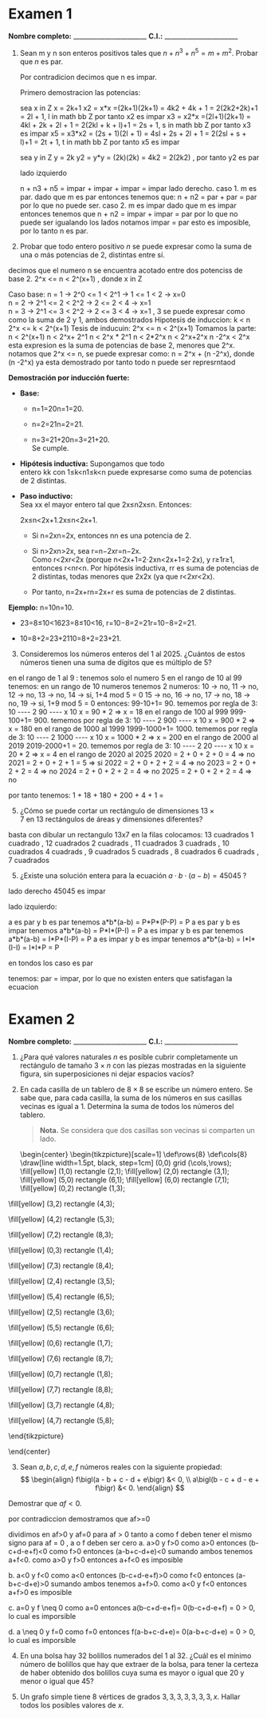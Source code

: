 
# Examen 1

**Nombre completo:** \_\_\_\_\_\_\_\_\_\_\_\_\_\_\_\_\_\_\_\_\_\_\_
**C.I.:** \_\_\_\_\_\_\_\_\_\_\_\_\_\_\_\_\_\_\_\_\_\_\_


1. Sean m y n son enteros positivos tales que $n + n^3 + n^5 = m + m^2$. Probar que $n$ es par.

	Por contradicion decimos que n es impar.
	
	Primero demostracion las potencias:

	sea x in Z
	x = 2k+1
	x2 = x\*x =(2k+1)(2k+1) = 4k2 + 4k + 1 = 2(2k2+2k)+1 = 2l + 1, l in math bb Z  por tanto x2 es impar
	x3 = x2\*x =(2l+1)(2k+1) = 4kl + 2k + 2l + 1 = 2(2kl + k + l)+1 = 2s + 1, s in math bb Z  por tanto x3 es impar
	x5 = x3\*x2 = (2s + 1)(2l + 1) = 4sl + 2s + 2l + 1 = 2(2sl + s + l)+1 = 2t + 1, t in math bb Z  por tanto x5 es impar

	sea y in Z
	y = 2k
	y2 = y\*y = (2k)(2k) = 4k2 = 2(2k2) , por tanto y2 es par

		
	lado izquierdo
	
	n + n3 + n5 = impar + impar  + impar = impar
	lado derecho.
	caso 1. m es par.
		dado que m es par entonces tenemos que:
		n + n2 = par + par = par
		por lo que no puede ser.
	caso 2. m es impar
		dado que m es impar entonces tenemos que 
		n + n2 = impar + impar = par
		por lo que no puede ser
	igualando los lados notamos
	impar = par
	esto es imposible, por lo tanto n es par.
	
2. Probar que todo entero positivo $n$ se puede expresar como la suma de una o más potencias de 2, distintas entre sí.

decimos que el numero n se encuentra acotado entre dos potenciss de base 2.
2^x <= n < 2^(x+1) , donde x in Z

Caso base:
	n = 1 -> 2^0 <= 1 < 2^1 -> 1 <= 1 < 2 -> x=0    
	n = 2 -> 2^1 <= 2 < 2^2 -> 2 <= 2 < 4 -> x=1    
	n = 3 -> 2^1 <= 3 < 2^2 -> 2 <= 3 < 4 -> x=1 , 3 se puede expresar como como la suma de 2 y 1, ambos demostrados
Hipotesis de induccion:
	k < n
	2^x <= k < 2^(x+1)
Tesis de inducuin:
	2^x <= n < 2^(x+1)
	Tomamos la parte:
	n < 2^(x+1)
	n < 2^x+ 2^1 
	n < 2^x \* 2^1 
	n < 2\*2^x 
	n < 2^x+2^x 
	n -2^x < 2^x 
	esta expresion es la suma de potencias de base 2, menores que 2^x.
	notamos que 2^x <= n, se puede expresar como:
	n = 2^x + (n -2^x), donde (n -2^x) ya esta demostrado
	por tanto todo n puede ser represrntaod

**Demostración por inducción fuerte:**

- **Base:**
    
    - n=1=20n=1=20.
        
    - n=2=21n=2=21.
        
    - n=3=21+20n=3=21+20.  
        Se cumple.
        
- **Hipótesis inductiva:** Supongamos que todo entero kk con 1≤k<n1≤k<n puede expresarse como suma de potencias de 2 distintas.
    
- **Paso inductivo:**  
    Sea xx el mayor entero tal que 2x≤n2x≤n. Entonces:
    
    2x≤n<2x+1.2x≤n<2x+1.
    - Si n=2xn=2x, entonces nn es una potencia de 2.
        
    - Si n>2xn>2x, sea r=n−2xr=n−2x. Como r<2xr<2x (porque n<2x+1=2⋅2xn<2x+1=2⋅2x), y r≥1r≥1, entonces r<nr<n. Por hipótesis inductiva, rr es suma de potencias de 2 distintas, todas menores que 2x2x (ya que r<2xr<2x).
        
    - Por tanto, n=2x+rn=2x+r es suma de potencias de 2 distintas.
        

**Ejemplo:** n=10n=10.

- 23=8≤10<1623=8≤10<16, r=10−8=2=21r=10−8=2=21.
    
- 10=8+2=23+2110=8+2=23+21.

3. Consideremos los números enteros del 1 al 2025.
   ¿Cuántos de estos números tienen una suma de dígitos que es múltiplo de 5?

en el rango de 1 al 9 :
	tenemos solo el numero 5
en el rango de 10 al 99 tenemos:
	en un rango de 10 numeros tenemos 2 numeros:
		10 -> no,
		11 -> no,
		12 -> no,
		13 -> no,
		14 -> si, 1+4 mod 5 = 0
		15 -> no,
		16 -> no,
		17 -> no,
		18 -> no,
		19 -> si, 1+9 mod 5 = 0
	entonces:
		99-10+1= 90.
		tememos por regla de 3: 
			10 ---- 2
			90 ---- x
		10 x = 90 \* 2 => x = 18
 en 	el rango de 100 al 999
		999-100+1= 900.
		tememos por regla de 3: 
			10  ---- 2
			900 ---- x
		10 x = 900 \* 2 => x = 180
 en 	el rango de 1000 al 1999
		1999-1000+1= 1000.
		tememos por regla de 3: 
			10  ---- 2
			1000 ---- x
		10 x = 1000 \* 2 => x = 200
 en el rango de 2000 al 2019
		2019-2000+1 = 20.
		tememos por regla de 3: 
			10  ---- 2
			20 ---- x
		10 x = 20 \* 2 => x = 4
 en el rango de 2020 al 2025
 2020 = 2 + 0 + 2 + 0 = 4 => no
 2021 = 2 + 0 + 2 + 1 = 5 => si
 2022 = 2 + 0 + 2 + 2 = 4 => no
 2023 = 2 + 0 + 2 + 2 = 4 => no
 2024 = 2 + 0 + 2 + 2 = 4 => no
 2025 = 2 + 0 + 2 + 2 = 4 => no

por tanto tenemos:
1 + 18 + 180 + 200 + 4 + 1 = 
		 
	
5. ¿Cómo se puede cortar un rectángulo de dimensiones $13\times7$ en 13 rectángulos de áreas y dimensiones diferentes?

basta con dibular un rectangulo 13x7
en la filas colocamos:
13 cuadrados
1 cuadrado , 12 cuadrados
2 cuadrads , 11 cuadrados
3 cuadrads , 10 cuadrados
4 cuadrads , 9 cuadrados
5 cuadrads , 8 cuadrados
6 cuadrads , 7 cuadrados

5. ¿Existe una solución entera para la ecuación $a \cdot b \cdot (a - b) = 45045\;$?

lado derecho
45045 es impar

lado izquierdo:

a es par y b es par
tenemos a\*b\*(a-b) = P\*P\*(P-P) = P 
a es par y b es impar
tenemos a\*b\*(a-b) = P\*I\*(P-I) = P 
a es impar y b es par
tenemos a\*b\*(a-b) = I\*P\*(I-P) = P 
a es impar y b es impar
tenemos a\*b\*(a-b) = I\*I\*(I-I) = I\*I\*P = P 

en tondos los caso es par

tenemos:
par = impar, por lo que no existen enters que satisfagan la ecuacion


# Examen 2

**Nombre completo:** \_\_\_\_\_\_\_\_\_\_\_\_\_\_\_\_\_\_\_\_\_\_\_
**C.I.:** \_\_\_\_\_\_\_\_\_\_\_\_\_\_\_\_\_\_\_\_\_\_\_

1. ¿Para qué valores naturales $n$ es posible cubrir completamente un rectángulo de tamaño $3\times n$ con las piezas mostradas en la siguiente figura, sin superposiciones ni dejar espacios vacíos?

    
2. En cada casilla de un tablero de $8\times 8$ se escribe un número entero. Se sabe que, para cada casilla, la suma de los números en sus casillas vecinas es igual a 1. Determina la suma de todos los números del tablero.
    
    > **Nota.** Se considera que dos casillas son vecinas si comparten un lado.
    
    \begin{center}
\begin{tikzpicture}[scale=1]
\def\rows{8}
\def\cols{8}
\draw[line width=1.5pt, black, step=1cm]
(0,0) grid (\cols,\rows);
\fill[yellow] (1,0) rectangle (2,1);
\fill[yellow] (2,0) rectangle (3,1);
\fill[yellow] (5,0) rectangle (6,1);
\fill[yellow] (6,0) rectangle (7,1);
\fill[yellow] (0,2) rectangle (1,3);

\fill[yellow] (3,2) rectangle (4,3);

\fill[yellow] (4,2) rectangle (5,3);

\fill[yellow] (7,2) rectangle (8,3);

\fill[yellow] (0,3) rectangle (1,4);

\fill[yellow] (7,3) rectangle (8,4);

\fill[yellow] (2,4) rectangle (3,5);

\fill[yellow] (5,4) rectangle (6,5);

\fill[yellow] (2,5) rectangle (3,6);

\fill[yellow] (5,5) rectangle (6,6);

\fill[yellow] (0,6) rectangle (1,7);

\fill[yellow] (7,6) rectangle (8,7);

\fill[yellow] (0,7) rectangle (1,8);

\fill[yellow] (7,7) rectangle (8,8);

\fill[yellow] (3,7) rectangle (4,8);

\fill[yellow] (4,7) rectangle (5,8);

\end{tikzpicture}

\end{center}
    
3. Sean $a,b,c,d,e,f$ números reales con la siguiente propiedad:
$$
  \begin{align}
    f\bigl(a - b + c - d + e\bigr) &< 0, \\
    a\bigl(b - c + d - e + f\bigr) &< 0.
  \end{align}
$$

  Demostrar que $af < 0$.

por contradiccion demostramos que af>=0

dividimos en af>0 y af=0
para af > 0 tanto a como f deben tener el mismo signo
para af = 0 , a o f deben ser cero
a. a>0 y f>0
	como a>0 entonces (b-c+d-e+f)<0
	como f>0 entonces (a-b+c-d+e)<0
	sumando ambos tenemos a+f<0.
	como a>0 y f>0 entonces a+f<0 es imposible

b. a<0 y f<0
	como a<0 entonces (b-c+d-e+f)>0
	como f<0 entonces (a-b+c-d+e)>0
	sumando ambos tenemos a+f>0.
	como a<0 y f<0 entonces a+f>0 es imposible

c. a=0 y f \neq 0
	como a=0 entonces a(b-c+d-e+f)= 0(b-c+d-e+f) = 0 > 0, lo cual es imporsible

d. a \neq 0 y f=0
	como f=0 entonces f(a-b+c-d+e)= 0(a-b+c-d+e) = 0 > 0, lo cual es imporsible
	
4. En una bolsa hay 32 bolillos numerados del 1 al 32. ¿Cuál es el mínimo número de bolillos que hay que extraer de la bolsa, para tener la certeza de haber obtenido dos bolillos cuya suma es mayor o igual que 20 y menor o igual que 45?
    
5. Un grafo simple tiene 8 vértices de grados $3,3,3,3,3,3,3,x$. Hallar todos los posibles valores de $x$.